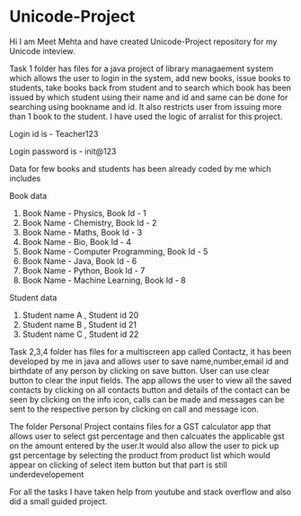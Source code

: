 # Unicode-Project
Hi I am Meet Mehta and have created Unicode-Project repository for my Unicode inteview.

Task 1 folder has files for a java project of library managaement system which allows the user to login in the system, add new books, issue books to students, take books back from student and to search which book has been issued by which student using their name and id and same can be done for searching using bookname and id. It also restricts user from issuing more than 1 book to the student. I have used the logic of arralist for this project.

Login id is - Teacher123

Login password is - init@123

Data for few books and students has been already coded by me which includes

Book data

1) Book Name - Physics, Book Id - 1
2) Book Name - Chemistry, Book Id - 2
3) Book Name - Maths, Book Id - 3
4) Book Name - Bio, Book Id - 4
5) Book Name - Computer Programming, Book Id - 5
6) Book Name - Java, Book Id - 6
7) Book Name - Python, Book Id - 7
8) Book Name - Machine Learning, Book Id - 8

Student data

1) Student name A , Student id 20
2) Student name B , Student id 21
3) Student name C , Student id 22

Task 2,3,4 folder has files for a multiscreen app called Contactz, it has been developed by me in java and allows user to save name,number,email id and birthdate of any person by clicking on save button. User can use clear button to clear the input fields. The app allows the user to view all the saved contacts by clicking on all contacts button and details of the contact can be seen by clicking on the info icon, calls can be made and messages can be sent to the respective person by clicking on call and message icon.

The folder Personal Project contains files for a GST calculator app that allows user to select gst percentage and then calcuates the applicable gst on the amount entered by the user.It would also allow the user to pick up gst percentage by selecting the product from product list which would appear on clicking of select item button but that part is still underdevelopement

For all the tasks I have taken help from youtube and stack overflow and also did a small guided project.
